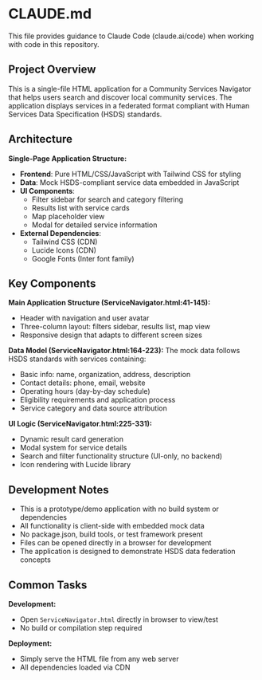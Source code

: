 # CLAUDE.md

This file provides guidance to Claude Code (claude.ai/code) when working with code in this repository.

## Project Overview

This is a single-file HTML application for a Community Services Navigator that helps users search and discover local community services. The application displays services in a federated format compliant with Human Services Data Specification (HSDS) standards.

## Architecture

**Single-Page Application Structure:**
- **Frontend**: Pure HTML/CSS/JavaScript with Tailwind CSS for styling
- **Data**: Mock HSDS-compliant service data embedded in JavaScript
- **UI Components**: 
  - Filter sidebar for search and category filtering
  - Results list with service cards
  - Map placeholder view
  - Modal for detailed service information
- **External Dependencies**:
  - Tailwind CSS (CDN)
  - Lucide Icons (CDN) 
  - Google Fonts (Inter font family)

## Key Components

**Main Application Structure (ServiceNavigator.html:41-145):**
- Header with navigation and user avatar
- Three-column layout: filters sidebar, results list, map view
- Responsive design that adapts to different screen sizes

**Data Model (ServiceNavigator.html:164-223):**
The mock data follows HSDS standards with services containing:
- Basic info: name, organization, address, description
- Contact details: phone, email, website
- Operating hours (day-by-day schedule)
- Eligibility requirements and application process
- Service category and data source attribution

**UI Logic (ServiceNavigator.html:225-331):**
- Dynamic result card generation
- Modal system for service details
- Search and filter functionality structure (UI-only, no backend)
- Icon rendering with Lucide library

## Development Notes

- This is a prototype/demo application with no build system or dependencies
- All functionality is client-side with embedded mock data
- No package.json, build tools, or test framework present
- Files can be opened directly in a browser for development
- The application is designed to demonstrate HSDS data federation concepts

## Common Tasks

**Development:**
- Open `ServiceNavigator.html` directly in browser to view/test
- No build or compilation step required

**Deployment:**
- Simply serve the HTML file from any web server
- All dependencies loaded via CDN